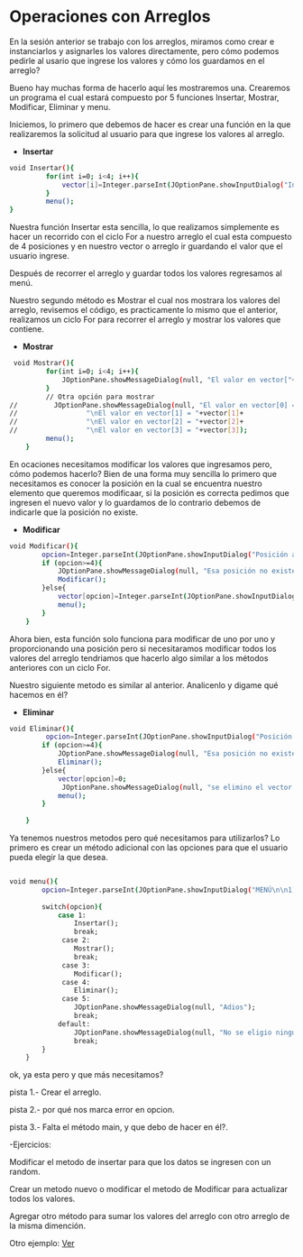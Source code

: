 Operaciones con Arreglos
==
En la sesión anterior se trabajo con los arreglos,  miramos como crear e instanciarlos y asignarles los valores directamente, pero cómo podemos pedirle al usario que ingrese los valores y cómo los guardamos en el arreglo? 

Bueno hay muchas forma de hacerlo aquí les mostraremos una. Crearemos un programa el cual estará compuesto por 5 funciones Insertar, Mostrar, Modificar, Eliminar y menu.


Iniciemos, lo primero que debemos de hacer es crear una función en la que realizaremos la solicitud al usuario para que ingrese los valores al arreglo.

- **Insertar**
```bash
void Insertar(){
         for(int i=0; i<4; i++){
             vector[i]=Integer.parseInt(JOptionPane.showInputDialog("Ingresa valor en vector["+i+"]"));
         }
         menu();
}
```
Nuestra función Insertar esta sencilla, lo que realizamos simplemente es hacer un recorrido con el ciclo For a nuestro arreglo  el cual esta compuesto de 4 posiciones y en nuestro vector o arreglo ir guardando el valor que el usuario ingrese.

Después de recorrer el arreglo y guardar todos los valores regresamos al menú.

Nuestro segundo método es Mostrar el cual nos mostrara los valores del arreglo, revisemos el código, es practicamente lo mismo que el anterior, realizamos un ciclo For para recorrer el arreglo y mostrar los valores que contiene.

- **Mostrar**
```bash
 void Mostrar(){
         for(int i=0; i<4; i++){
             JOptionPane.showMessageDialog(null, "El valor en vector["+i+"] = "+vector[i]);
         }
         // Otra opción para mostrar
//         JOptionPane.showMessageDialog(null, "El valor en vector[0] = "+vector[0]+
//                 "\nEl valor en vector[1] = "+vector[1]+
//                 "\nEl valor en vector[2] = "+vector[2]+
//                 "\nEl valor en vector[3] = "+vector[3]);
         menu();
    }
```

En ocaciones necesitamos modificar los valores que ingresamos pero, cómo podemos hacerlo? Bien de una forma muy sencilla lo primero que necesitamos es conocer la posición en la cual se encuentra nuestro elemento que queremos modificaar, si la posición es correcta pedimos que ingresen el nuevo valor y lo guardamos de lo contrario debemos de indicarle que la posición no existe.
- **Modificar**
```bash
void Modificar(){
        opcion=Integer.parseInt(JOptionPane.showInputDialog("Posición a modificar!!"));
        if (opcion>=4){
            JOptionPane.showMessageDialog(null, "Esa posición no existe\nIngresa una posición correcta");
            Modificar();
        }else{
            vector[opcion]=Integer.parseInt(JOptionPane.showInputDialog("Ingrese el nuevo valor en vector["+opcion+"]"));
            menu();
        }
    }
```
Ahora bien, esta función solo funciona para modificar de uno por uno y proporcionando una posición pero si necesitaramos modificar todos los valores del arreglo tendriamos que hacerlo algo similar a los métodos anteriores con un ciclo For.


Nuestro siguiente metodo es similar al  anterior. Analicenlo y digame qué hacemos en él?

- **Eliminar**
```bash
void Eliminar(){
         opcion=Integer.parseInt(JOptionPane.showInputDialog("Posición a eliminar!!"));
        if (opcion>=4){
            JOptionPane.showMessageDialog(null, "Esa posición no existe\nIngresa una posición correcta");
            Eliminar();
        }else{
            vector[opcion]=0;
             JOptionPane.showMessageDialog(null, "se elimino el vector["+opcion+"]");
            menu();
        }
         
    }
```
Ya tenemos nuestros metodos pero qué necesitamos para utilizarlos?
Lo  primero es crear un método adicional con las opciones para que el usuario pueda elegir la que desea.
```bash

void menu(){
        opcion=Integer.parseInt(JOptionPane.showInputDialog("MENÚ\n\n1)-Ingresar\n2)-Mostrar\n3)-Modificar\n4)-Eliminar\n5)-Salir"));
        
        switch(opcion){
            case 1:
                Insertar();
                break;
             case 2:
                Mostrar();
                break;
             case 3:
                Modificar();
             case 4:
                Eliminar();            
             case 5:
                JOptionPane.showMessageDialog(null, "Adios");
                break;
            default:
                JOptionPane.showMessageDialog(null, "No se eligio ninguna opción anterior");
                break;
        }
    }
```

ok, ya esta pero y que más necesitamos?

pista 1.- Crear el arreglo.

pista 2.- por qué nos marca error en opcion.

pista 3.- Falta el método main, y que debo de hacer en él?.

-Ejercicios:

Modificar el metodo de insertar para que los datos se ingresen con un random.

Crear un metodo nuevo o modificar  el metodo de Modificar para actualizar todos los valores.

Agregar otro método para sumar los valores del arreglo con otro arreglo de la misma dimención.

Otro ejemplo: [Ver](https://github.com/codificadas/Javaficadas/blob/master/operacionesArrays.md)
